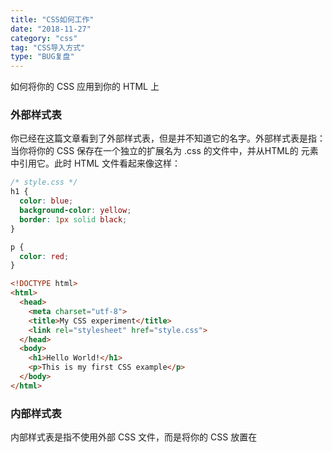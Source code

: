 ```yaml
---
title: "CSS如何工作"
date: "2018-11-27"
category: "css"
tag: "CSS导入方式"
type: "BUG复盘"
---
```


如何将你的 CSS 应用到你的 HTML 上

### 外部样式表

你已经在这篇文章看到了外部样式表，但是并不知道它的名字。外部样式表是指：当你将你的 CSS 保存在一个独立的扩展名为 .css 的文件中，并从HTML的 <link> 元素中引用它。此时 HTML 文件看起来像这样：

```css
/* style.css */
h1 {
  color: blue;
  background-color: yellow;
  border: 1px solid black;
}

p {
  color: red;
}
```

```html
<!DOCTYPE html>
<html>
  <head>
    <meta charset="utf-8">
    <title>My CSS experiment</title>
    <link rel="stylesheet" href="style.css">
  </head>
  <body>
    <h1>Hello World!</h1>
    <p>This is my first CSS example</p>
  </body>
</html>
```

### 内部样式表

内部样式表是指不使用外部 CSS 文件，而是将你的 CSS 放置在<style> 元素中，该元素包含在 HTML head 内。此时HTML看起来像这样：

```html
<!DOCTYPE html>
<html>
  <head>
    <meta charset="utf-8">
    <title>My CSS experiment</title>
    <style>
      h1 {
        color: blue;
        background-color: yellow;
        border: 1px solid black;
      }

      p {
        color: red;
      }
    </style>
  </head>
  <body>
    <h1>Hello World!</h1>
    <p>This is my first CSS example</p>
  </body>
</html>
```

这在某些情况下很有用（也许你正在使用一个内容管理系统，不能直接修改 CSS 文件），但它不如外部样式表高效 —— 在网站中，CSS 将需要在每个页面重复，并且需要更新时要更改的多个位置。

### 内联样式

```html
<!DOCTYPE html>
<html>
  <head>
    <meta charset="utf-8">
    <title>My CSS experiment</title>
  </head>
  <body>
    <h1 style="color: blue;background-color: yellow;border: 1px solid black;">Hello World!</h1>
    <p style="color:red;">This is my first CSS example</p>
  </body>
</html>
```

除非有必要，否则不要这么做！这很难维护（你可能不得不在每份文档里更新多次同样的信息），并且它还混合了 CSS 表示的样式信息和 HTML 的结构信息，使 CSS 难以阅读和理解。保持不同类型代码的分离和纯净使处理该代码的任何人工作更为容易。

## CSS 实际上如何工作？

当浏览器显示文档时，它必须将文档的内容与其样式信息结合。它分两个阶段处理文档：

浏览器将 HTML 和 CSS 转化成 DOM （文档对象模型）。DOM在计算机内存中表示文档。它把文档内容和其样式结合在一起。
浏览器显示 DOM 的内容。

![](https://mdn.mozillademos.org/files/11781/rendering.svg)

